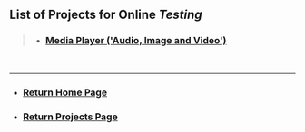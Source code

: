 ## List of **Projects** for Online ***Testing***

> - ### [**Media Player ('Audio, Image and Video')**](mdpl)

<br/>
<hr />

- ### [Return Home Page](https://fcasfs-of.cloud-fs.net)
- ### [Return Projects Page](https://fcasfs-of.cloud-fs.net/projects)
<br/><br/>
